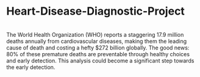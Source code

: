 # Heart-Disease-Diagnostic-Project
<br>
The World Health Organization (WHO) reports a staggering 17.9 million deaths annually from cardiovascular diseases, making them the leading cause of death and costing a hefty $272 billion globally. The good news: 80% of these premature deaths are preventable through healthy choices and early detection. This analysis could become a significant step towards the early detection.
